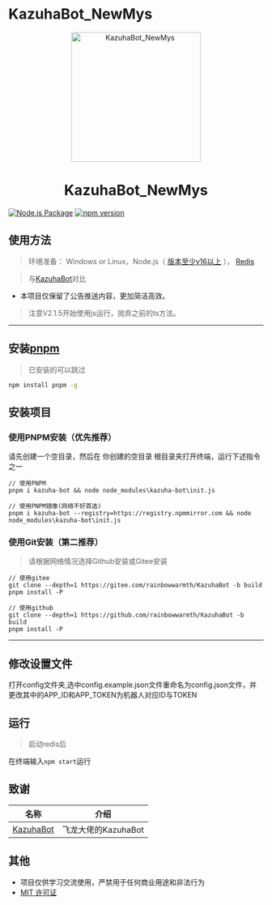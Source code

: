 # KazuhaBot_NewMys

<p align="center">
  <a href="https://github.com/rainbowwarmth/KazuhaBot_Newmys"><img src="https://upload-bbs.miyoushe.com/upload/2021/12/05/82642572/3196a8010ff14dd131d5192ba9b9743a_5729765311568100837.jpg?x-oss-process=image/resize,s_600/quality,q_80/auto-orient,0/interlace,1/format,jpg" width="256" height="256" alt="KazuhaBot_NewMys"></a>
</p>
<h1 align = "center">KazuhaBot_NewMys</h1>

[![Node.js Package](https://github.com/rainbowwarmth/KazuhaBot/actions/workflows/npm-publish-github-packages.yml/badge.svg?branch=main)](https://github.com/rainbowwarmth/KazuhaBot/actions/workflows/npm-publish-github-packages.yml)
[![npm version](https://img.shields.io/npm/v/kazuha-bot.svg)](https://www.npmjs.com/package/kazuha-bot)

## 使用方法
> 环境准备： Windows or Linux，Node.js（ [版本至少v16以上](http://nodejs.cn/download/) ）， [Redis](https://redis.io/docs/getting-started/installation/ )

> 与[KazuhaBot](https://github.com/feilongproject/KazuhaBot)对比
 * 本项目仅保留了公告推送内容，更加简洁高效。

> 注意V2.1.5开始使用js运行，抛弃之前的ts方法。

---

## 安装[pnpm](https://pnpm.io/zh/installation)

> 已安装的可以跳过

```sh
npm install pnpm -g
```

## 安装项目
### 使用PNPM安装（优先推荐）

请先创建一个空目录，然后在 你创建的空目录 根目录夹打开终端，运行下述指令之一

```
// 使用PNPM
pnpm i kazuha-bot && node node_modules\kazuha-bot\init.js

// 使用PNPM镜像(网络不好首选)
pnpm i kazuha-bot --registry=https://registry.npmmirror.com && node node_modules\kazuha-bot\init.js
```

### 使用Git安装（第二推荐）
> 请根据网络情况选择Github安装或Gitee安装

```
// 使用gitee
git clone --depth=1 https://gitee.com/rainbowwarmth/KazuhaBot -b build
pnpm install -P

// 使用github
git clone --depth=1 https://github.com/rainbowwarmth/KazuhaBot -b build
pnpm install -P
```

---

## 修改设置文件

打开config文件夹,选中config.example.json文件重命名为config.json文件，并更改其中的APP_ID和APP_TOKEN为机器人对应ID与TOKEN

## 运行
> 启动redis后

在终端输入`npm start`运行


## 致谢

|                           名称                                                         |        介绍           |
|:-------------------------------------------------------------:|:------------------:|
|[KazuhaBot](https://github.com/feilongproject/KazuhaBot)| 飞龙大佬的KazuhaBot |

## 其他
* 项目仅供学习交流使用，严禁用于任何商业用途和非法行为
* [MIT 许可证](https://github.com/rainbowwarmth/KazuhaBot_Newmys/blob/main/LICENSE)
